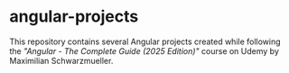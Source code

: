 # angular-projects
This repository contains several Angular projects created while following the *"Angular - The Complete Guide (2025 Edition)"* course on Udemy by Maximilian Schwarzmueller.
